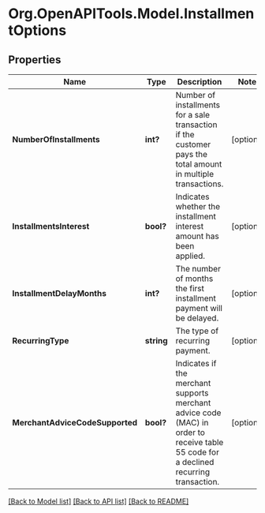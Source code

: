 # Org.OpenAPITools.Model.InstallmentOptions
## Properties

Name | Type | Description | Notes
------------ | ------------- | ------------- | -------------
**NumberOfInstallments** | **int?** | Number of installments for a sale transaction if the customer pays the total amount in multiple transactions. | [optional] 
**InstallmentsInterest** | **bool?** | Indicates whether the installment interest amount has been applied. | [optional] 
**InstallmentDelayMonths** | **int?** | The number of months the first installment payment will be delayed. | [optional] 
**RecurringType** | **string** | The type of recurring payment. | [optional] 
**MerchantAdviceCodeSupported** | **bool?** | Indicates if the merchant supports merchant advice code (MAC) in order to receive table 55 code for a declined recurring transaction. | [optional] 

[[Back to Model list]](../README.md#documentation-for-models) [[Back to API list]](../README.md#documentation-for-api-endpoints) [[Back to README]](../README.md)

